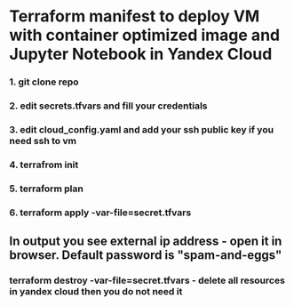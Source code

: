 # Terraform manifest to deploy VM with container optimized image and Jupyter Notebook in Yandex Cloud

### 1. git clone repo
### 2. edit secrets.tfvars and fill your credentials
### 3. edit cloud_config.yaml and add your ssh public key if you need ssh to vm
### 4. terrafrom init
### 5. terraform plan 
### 6. terraform apply -var-file=secret.tfvars

## In output you see external ip address - open it in browser. Default password is "spam-and-eggs"

### terraform destroy -var-file=secret.tfvars - delete all resources in yandex cloud then you do not need it
